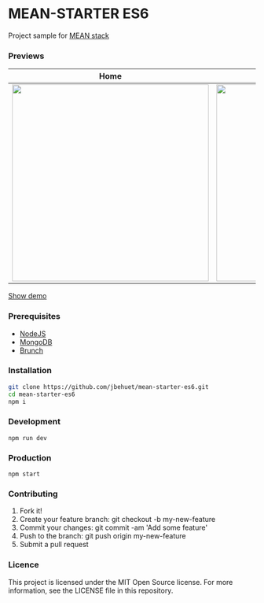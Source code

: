# MEAN-STARTER ES6

Project sample for [MEAN stack](http://mean.io/#!/)

### Previews
| Home   |      Edition      | Dashoard |
|:----------:|:-------------:|:------:|
| <img src="http://jbehuet.fr/files/screens/mean-starter/001.png" width="400px" />   |  <img src="http://jbehuet.fr/files/screens/mean-starter/002.png" width="400px" />   | <img src="http://jbehuet.fr/files/screens/mean-starter/003.png" width="400px" /> |

[Show demo](http://mean-starter-sample.herokuapp.com/#/)

### Prerequisites
* [NodeJS](https://nodejs.org/en/)
* [MongoDB](https://www.mongodb.com/)
* [Brunch](http://brunch.io/)

### Installation

```bash
git clone https://github.com/jbehuet/mean-starter-es6.git   
cd mean-starter-es6
npm i
```

### Development

`npm run dev`

### Production

`npm start`

### Contributing

1. Fork it!
2. Create your feature branch: git checkout -b my-new-feature
3. Commit your changes: git commit -am 'Add some feature'
4. Push to the branch: git push origin my-new-feature
5. Submit a pull request

### Licence

This project is licensed under the MIT Open Source license. For more information, see the LICENSE file in this repository.
